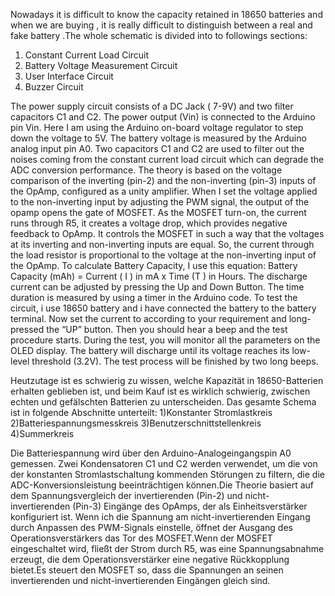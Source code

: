Nowadays it is difficult to know the capacity retained in 18650 batteries and when we are buying , it is really difficult to distinguish between a real and fake battery .The whole schematic is divided into to followings sections:
1. Constant Current Load Circuit
2. Battery Voltage Measurement Circuit
3. User Interface Circuit
4. Buzzer Circuit

The power supply circuit consists of a DC Jack ( 7-9V) and two filter capacitors C1 and C2. The power output (Vin) is connected to the Arduino pin Vin. Here I am using the Arduino on-board voltage regulator to step down the voltage to 5V.
The battery voltage is measured by the Arduino analog input pin A0. Two capacitors C1 and C2 are used to filter out the noises coming from the constant current load circuit which can degrade the ADC conversion performance.
The theory is based on the voltage comparison of the inverting (pin-2) and the non-inverting (pin-3) inputs of the OpAmp, configured as a unity amplifier. When I set the voltage applied to the non-inverting input by adjusting the PWM signal, the output of the opamp opens the gate of MOSFET. As the MOSFET turn-on, the current runs through R5, it creates a voltage drop, which provides negative feedback to OpAmp. It controls the MOSFET in such a way that the voltages at its inverting and non-inverting inputs are equal. So, the current through the load resistor is proportional to the voltage at the non-inverting input of the OpAmp. To calculate Battery Capacity, I use this equation: Battery Capacity (mAh) = Current ( I ) in mA x Time (T ) in Hours. The discharge current can be adjusted by pressing the Up and Down Button. The time duration is measured by using a timer in the Arduino code.
To test the circuit, i use  18650 battery and i have connected the battery to the battery terminal. Now set the current to according to your requirement and long-pressed the “UP” button. Then you should hear a beep and the test procedure starts. During the test, you will monitor all the parameters on the OLED display. The battery will discharge until its voltage reaches its low-level threshold (3.2V). The test process will be finished by two long beeps.

Heutzutage ist es schwierig zu wissen, welche Kapazität in 18650-Batterien erhalten geblieben ist, und beim Kauf ist es wirklich schwierig, zwischen echten und gefälschten Batterien zu unterscheiden. Das gesamte Schema ist in folgende Abschnitte unterteilt:
1)Konstanter Stromlastkreis
2)Batteriespannungsmesskreis
3)Benutzerschnittstellenkreis
4)Summerkreis

Die Batteriespannung wird über den Arduino-Analogeingangspin A0 gemessen. Zwei Kondensatoren C1 und C2 werden verwendet, um die von der konstanten Stromlastschaltung kommenden Störungen zu filtern, die die ADC-Konversionsleistung beeinträchtigen können.Die Theorie basiert auf dem Spannungsvergleich der invertierenden (Pin-2) und nicht-invertierenden (Pin-3) Eingänge des OpAmps, der als Einheitsverstärker konfiguriert ist. Wenn ich die Spannung am nicht-invertierenden Eingang durch Anpassen des PWM-Signals einstelle, öffnet der Ausgang des Operationsverstärkers das Tor des MOSFET.Wenn der MOSFET eingeschaltet wird, fließt der Strom durch R5, was eine Spannungsabnahme erzeugt, die dem Operationsverstärker eine negative Rückkopplung bietet.Es steuert den MOSFET so, dass die Spannungen an seinen invertierenden und nicht-invertierenden Eingängen gleich sind.
